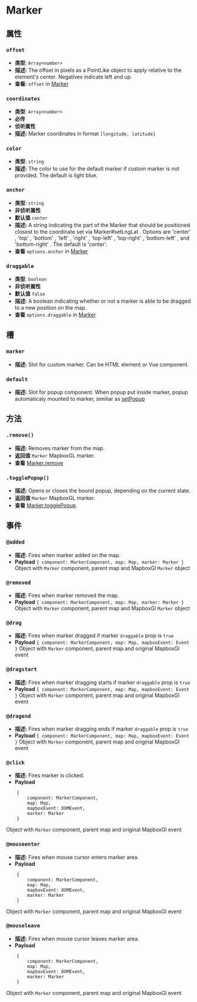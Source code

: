 # Marker

## 属性

### `offset`

- **类型**: `Array<number>`
- **描述:** The offset in pixels as a PointLike object to apply relative to the element's center. Negatives indicate left and up.
- **查看:** `offset` in [Marker](https://docs.mapbox.com/mapbox-gl-js/api/#marker)

### `coordinates`

- **类型**: `Array<number>`
- **必传**
- **侦听属性**
- **描述:** Marker coordinates in format `[longitude, latitude]`

### `color`

- **类型**: `string`
- **描述:** The color to use for the default marker if custom marker is not provided. The default is light blue.

### `anchor`

- **类型**: `string`
- **非侦听属性**
- **默认值** `center`
- **描述:** A string indicating the part of the Marker that should be positioned closest to the coordinate set via Marker#setLngLat . Options are 'center' , 'top' , 'bottom' , 'left' , 'right' , 'top-left' , 'top-right' , 'bottom-left' , and 'bottom-right' . The default is 'center'.
- **查看** `options.anchor` in [Marker](https://docs.mapbox.com/mapbox-gl-js/api/#marker)

### `draggable`

- **类型**: `boolean`
- **非侦听属性**
- **默认值** `false`
- **描述:** A boolean indicating whether or not a marker is able to be dragged to a new position on the map.
- **查看** `options.draggable` in [Marker](https://docs.mapbox.com/mapbox-gl-js/api/#marker)

## 槽

### `marker`

- **描述:** Slot for custom marker. Can be HTML element or Vue component.

### `default`

- **描述:** Slot for popup component. When popup put inside marker, popup automaticaly mounted to marker, similiar as [setPopup](https://docs.mapbox.com/mapbox-gl-js/api/#marker#setpopup)

## 方法

### `.remove()`

- **描述:** Removes marker from the map.
- **返回值** `Marker` MapboxGL marker.
- **查看** [Marker.remove](https://docs.mapbox.com/mapbox-gl-js/api/#marker#remove)

### `.togglePopup()`

- **描述:** Opens or closes the bound popup, depending on the current state.
- **返回值** `Marker` MapboxGL marker.
- **查看** [Marker.togglePopup](https://docs.mapbox.com/mapbox-gl-js/api/#marker#togglepopup)

## 事件

### `@added`

- **描述:** Fires when marker added on the map.
- **Payload** `{ component: MarkerComponent, map: Map, marker: Marker }` Object with `Marker` component, parent map and MapboxGl `Marker` object

### `@removed`

- **描述:** Fires when marker removed the map.
- **Payload** `{ component: MarkerComponent, map: Map, marker: Marker }` Object with `Marker` component, parent map and MapboxGl `Marker` object

### `@drag`

- **描述:** Fires when marker dragged if marker `draggable` prop is `true`
- **Payload** `{ component: MarkerComponent, map: Map, mapboxEvent: Event }` Object with `Marker` component, parent map and original MapboxGl event

### `@dragstart`

- **描述:** Fires when marker dragging starts if marker `draggable` prop is `true`
- **Payload** `{ component: MarkerComponent, map: Map, mapboxEvent: Event }` Object with `Marker` component, parent map and original MapboxGl event

### `@dragend`

- **描述:** Fires when marker dragging ends if marker `draggable` prop is `true`
- **Payload** `{ component: MarkerComponent, map: Map, mapboxEvent: Event }` Object with `Marker` component, parent map and original MapboxGl event

### `@click` <Badge text="experimental" type="warn"/>

- **描述:** Fires marker is clicked.
- **Payload**

```
    {
        component: MarkerComponent,
        map: Map,
        mapboxEvent: DOMEvent,
        marker: Marker
    }
```

Object with `Marker` component, parent map and original MapboxGl event

### `@mouseenter` <Badge text="experimental" type="warn"/>

- **描述:** Fires when mouse cursor enters marker area.
- **Payload**

```
    {
        component: MarkerComponent,
        map: Map,
        mapboxEvent: DOMEvent,
        marker: Marker
    }
```

Object with `Marker` component, parent map and original MapboxGl event

### `@mouseleave` <Badge text="experimental" type="warn"/>

- **描述:** Fires when mouse cursor leaves marker area.
- **Payload**

```
    {
        component: MarkerComponent,
        map: Map,
        mapboxEvent: DOMEvent,
        marker: Marker
    }
```

Object with `Marker` component, parent map and original MapboxGl event
